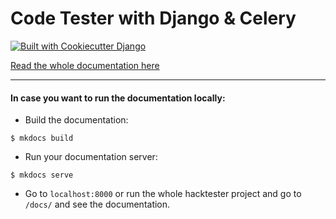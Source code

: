 # Code Tester with Django & Celery

[![Built with Cookiecutter Django](https://img.shields.io/badge/built%20with-Cookiecutter%20Django-ff69b4.svg)](https://github.com/pydanny/cookiecutter-django/)


[Read the whole documentation here](docs/index.md)

***

#### In case you want to run the documentation locally:


-   Build the documentation:

<!-- -->
    $ mkdocs build

-   Run your documentation server:

<!-- -->
    $ mkdocs serve

-   Go to `localhost:8000` or run the whole hacktester project and go to `/docs/` and see the documentation.

